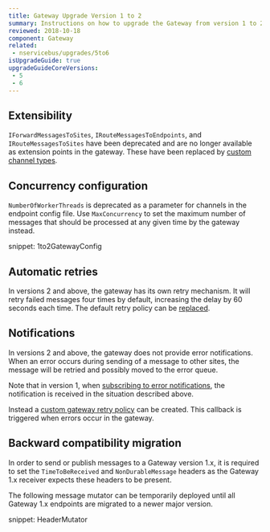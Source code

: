 ```yaml
---
title: Gateway Upgrade Version 1 to 2
summary: Instructions on how to upgrade the Gateway from version 1 to 2.
reviewed: 2018-10-18
component: Gateway
related:
 - nservicebus/upgrades/5to6
isUpgradeGuide: true
upgradeGuideCoreVersions:
 - 5
 - 6
---
```



## Extensibility

`IForwardMessagesToSites`, `IRouteMessagesToEndpoints`, and `IRouteMessagesToSites` have been deprecated and are no longer available as extension points in the gateway. These have been replaced by [custom channel types](/nservicebus/gateway/multi-site-deployments.md#incoming-channels).


## Concurrency configuration

`NumberOfWorkerThreads` is deprecated as a parameter for channels in the endpoint config file. Use `MaxConcurrency` to set the maximum number of messages that should be processed at any given time by the gateway instead.

snippet: 1to2GatewayConfig


## Automatic retries

In versions 2 and above, the gateway has its own retry mechanism. It will retry failed messages four times by default, increasing the delay by 60 seconds each time. The default retry policy can be [replaced](/nservicebus/gateway/#using-the-gateway-recoverability).


## Notifications

In versions 2 and above, the gateway does not provide error notifications. When an error occurs during sending of a message to other sites, the message will be retried and possibly moved to the error queue.

Note that in version 1, when [subscribing to error notifications](/nservicebus/recoverability/subscribing-to-error-notifications.md), the notification is received in the situation described above.

Instead a [custom gateway retry policy](/nservicebus/gateway/#using-the-gateway-recoverability) can be created. This callback is triggered when errors occur in the gateway.

## Backward compatibility migration

In order to send or publish messages to a Gateway version 1.x, it is required to set the `TimeToBeReceived` and `NonDurableMessage` headers as the Gateway 1.x receiver expects these headers to be present.

The following message mutator can be temporarily deployed until all Gateway 1.x endpoints are migrated to a newer major version.

snippet: HeaderMutator
